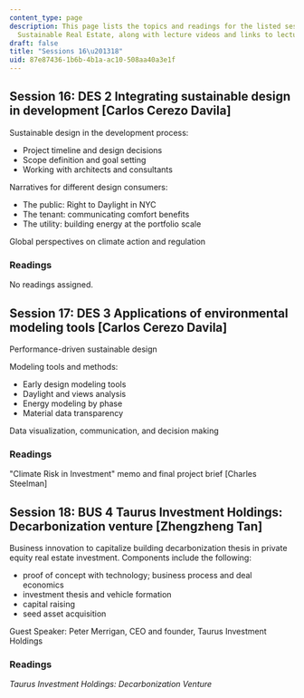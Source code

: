 ```yaml
---
content_type: page
description: This page lists the topics and readings for the listed sessions of 11.350
  Sustainable Real Estate, along with lecture videos and links to lecture slides.
draft: false
title: "Sessions 16\u201318"
uid: 87e87436-1b6b-4b1a-ac10-508aa40a3e1f
---
```

## Session 16: DES 2 Integrating sustainable design in development \[Carlos Cerezo Davila\]  

Sustainable design in the development process: 

- Project timeline and design decisions   
- Scope definition and goal setting   
- Working with architects and consultants   

Narratives for different design consumers:   

- The public: Right to Daylight in NYC   
- The tenant: communicating comfort benefits   
- The utility: building energy at the portfolio scale   

Global perspectives on climate action and regulation   

### Readings

No readings assigned.

## Session 17: DES 3 Applications of environmental modeling tools \[Carlos Cerezo Davila\]   

Performance-driven sustainable design   

Modeling tools and methods:  

- Early design modeling tools   
- Daylight and views analysis   
- Energy modeling by phase   
- Material data transparency   

Data visualization, communication, and decision making

### Readings

"Climate Risk in Investment" memo and final project brief \[Charles Steelman\]

## Session 18: BUS 4 Taurus Investment Holdings: Decarbonization venture \[Zhengzheng Tan\]  

Business innovation to capitalize building decarbonization thesis in private equity real estate investment. Components include the following:

- proof of concept with technology; business process and deal economics 
- investment thesis and vehicle formation
- capital raising
- seed asset acquisition   

Guest Speaker: Peter Merrigan, CEO and founder, Taurus Investment Holdings

### Readings

*Taurus Investment Holdings: Decarbonization Venture*